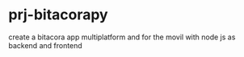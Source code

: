 # prj-bitacorapy
create a bitacora app multiplatform and for the movil with node js as backend and frontend
